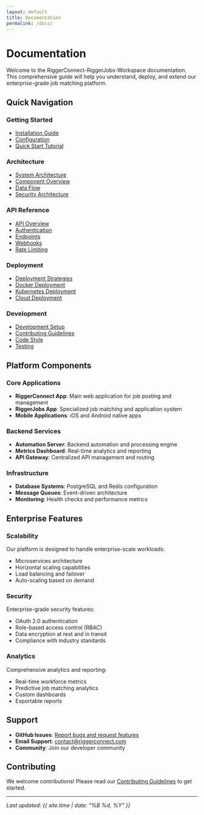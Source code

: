 ```yaml
---
layout: default
title: Documentation
permalink: /docs/
---
```


# Documentation

Welcome to the RiggerConnect-RiggerJobs-Workspace documentation. This comprehensive guide will help you understand, deploy, and extend our enterprise-grade job matching platform.

## Quick Navigation

### Getting Started
- [Installation Guide](installation/)
- [Configuration](configuration/)
- [Quick Start Tutorial](quick-start/)

### Architecture
- [System Architecture](architecture/)
- [Component Overview](architecture/components/)
- [Data Flow](architecture/data-flow/)
- [Security Architecture](architecture/security/)

### API Reference
- [API Overview](api/)
- [Authentication](api/authentication/)
- [Endpoints](api/endpoints/)
- [Webhooks](api/webhooks/)
- [Rate Limiting](api/rate-limiting/)

### Deployment
- [Deployment Strategies](deployment-strategies/)
- [Docker Deployment](deployment/docker/)
- [Kubernetes Deployment](deployment/kubernetes/)
- [Cloud Deployment](deployment/cloud/)

### Development
- [Development Setup](development/setup/)
- [Contributing Guidelines](../CONTRIBUTING.html)
- [Code Style](development/code-style/)
- [Testing](development/testing/)

## Platform Components

### Core Applications
- **RiggerConnect App**: Main web application for job posting and management
- **RiggerJobs App**: Specialized job matching and application system
- **Mobile Applications**: iOS and Android native apps

### Backend Services
- **Automation Server**: Backend automation and processing engine
- **Metrics Dashboard**: Real-time analytics and reporting
- **API Gateway**: Centralized API management and routing

### Infrastructure
- **Database Systems**: PostgreSQL and Redis configuration
- **Message Queues**: Event-driven architecture
- **Monitoring**: Health checks and performance metrics

## Enterprise Features

### Scalability
Our platform is designed to handle enterprise-scale workloads:
- Microservices architecture
- Horizontal scaling capabilities
- Load balancing and failover
- Auto-scaling based on demand

### Security
Enterprise-grade security features:
- OAuth 2.0 authentication
- Role-based access control (RBAC)
- Data encryption at rest and in transit
- Compliance with industry standards

### Analytics
Comprehensive analytics and reporting:
- Real-time workforce metrics
- Predictive job matching analytics
- Custom dashboards
- Exportable reports

## Support

- **GitHub Issues**: [Report bugs and request features](https://github.com/tiation/RiggerConnect-RiggerJobs-Workspace-PB/issues)
- **Email Support**: contact@riggerconnect.com
- **Community**: Join our developer community

## Contributing

We welcome contributions! Please read our [Contributing Guidelines](../CONTRIBUTING.html) to get started.

---

*Last updated: {{ site.time | date: "%B %d, %Y" }}*
